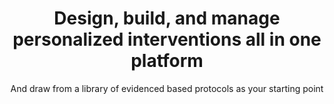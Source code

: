 ---
title: Design, build, and manage personalized interventions all in one platform
image: 
bgcolor: "#242F40"
subtitle: And draw from a library of evidenced based protocols as your starting point

introduction: >
  Patient and provider engagement is the blockbuster drug of the 21st century. Way to Health is designed with the intent to discover and deploy new ways of engaging patients and providers at scale. The platform provides a number of features that can be combined in various ways to design and deploy personalized patient engagement strategies.

patientcommunication:
  featureset: Patient Communication
  header: Communication with patients and / or study participants is key to engaging them in their health. You can choose from a variety of communication techniques or combine them in interesting ways tailored to a patient's behavior.
  featureicon: comments
  featureimage: /img/various/2way.sm.png
  blurbs:
    - icon: commenting-o
      iconcolor: "#49A078"    
      feature: Two way Texting
      text: >
        Texting (SMS) has been shown repeatedly to be a very effective way of communicating with patients since it works irrespective of the kind of phone the patient has. Texts can be sent out based on set schedules and / or rules. These configuration rules can be as simple as responding with a personalized "Great job, John Appleseed" or as complex as evaluating blood pressure values and responding with an provider or nurse alert.
    - icon: list-alt
      iconcolor: "#49A078"
      feature: Integrated Survey Management
      text: >
        In cases where more data needs to be collected where a form or a survey makes more sense - demographics, symptoms etc., the system offers that ability too. You can either integrate with Qualtrics or create your own surveys from scratch using the built-in survey creation and deployment tool. These surveys can be sent out to patients based on specific schedules and simple or complex rules. 

deviceintegration:
  featureset: Device Integration
  header: Healthcare data is overwhelming and complex. We provide direct integrations into a range of devices including Electronic Health Records (EHRs) so your team can focus on innovation, efficiency, and outcomes. We capture remotely collected health data simply and seamlessly into our system, enabling scalable, integrated and personalized initiatives. 
  featureicon: medkit
  featureimage: img/various/promo3.jpg
  blurbs:
    - icon: heartbeat
      iconcolor: "#49A078"
      feature: Vitals and activity Monitoring
      text: >
        The platform integrates directly with a number of biomedical devices to capture vitals directly from the patient / participant. The kinds of vitals captured include blood pressure, medication adherence, sleep tracking, weight, blood glucose and many more continue to be added. Additional devices are added quickly on request.
    - icon: medkit
      iconcolor: "#49A078"
      feature: EHR Integrations
      text: > 
        It is our belief that EHRs should be the system of record for all patient data. Additionally, any provider action needed should also be done via the EHR. With this in mind, the platform provides bi-directional integration currently with Epic (and additional EHRs on request).

rct:
  featureset: Randomized Control Trials
  header: There are plenty of clinical trials management software (CTMS) solutions out there. However, they are either built for pharmaceutical / drug discovery (Velos, Oncore etc.) or are very general purpose (e.g. Redcap). Way To Health is a tool purpose built to design and deploy behavioral change and interventional (bedside to home) research . 
  featureicon: code-fork
  featureimage: img/various/promo3.jpg
  blurbs:
    - icon: flag-checkered
      iconcolor: "#49A078"
      header: NIH and Grant Reputation
      text: >
        Way to Health has demonstrated its value as a research platform in this domain by supporting over 80 trials and $45 million in funding.  The platform, past and current Principal Investigators (PIs) and its uses have credibility among the research and funding communities.
    - icon: random
      iconcolor: "#49A078"
      header: Arms & Randomization
      text: >
        Setup multiple arms for studies, including of course, the control arm. The platform also offers multiple computerized randomization of participants, including the configurable choices for stratified, blocked, weighted, and adaptive randomization strategies. Ongoing management of participants via a "triage" view is also available out-of-the-box. 

be:
  featureset: Behavioral Economics
  header: We believe technology assisted motivation & human behavior change is the key to advancing health outcomes. Behavioral economics is one of the most promising methods to change behavior. Various social and financial incentives are pre-built and available in the platform. 
  featureicon: money
  featureimage: img/various/promo3.jpg
  blurbs:
    - icon: money
      iconcolor: "#49A078"
      header: Financial Incentives
      text: >
        "So you're saying I have a chance?" Lotteries, loss and gain framed incentives and much more can be easily applied to activities - steps, weighings, pretty much any data gathered by the platform from any data source. Apply different strategies to different populations and depending on the type of activity. 
    - icon: trophy
      iconcolor: "#49A078"
      header: Gamification & Social
      text: > 
        Given recent trends, it is safe to assume that games and social media are significant drivers of human behavior. The platform allows patients to earn points, level up, use lifelines and more. Now combine this with peers or support partners and the results can be eye-opening. 

rulesengine:
  title: In the research context, interventions are invariably unique. In the clinical context, interventions need to be targeted and personalized to be effective. The Way To Health platform provides a flexible rules engine with easy configuration driven by data captured from patients via communications or devices.
  blurbs:
    - icon: bell
      iconcolor: "#49A078"
      header: Event based
      text: >
        Think of events as data driven triggers. Based on the trigger specific tasks can be kicked off. An simple example would be to send a congratulatory SMS when the patient hits their medication adherence or activity goal. Researchers have used the engine to create much more complex rules driven by raw and calculated data.
    - icon: calendar
      iconcolor: "#49A078"
      header: Schedule driven
      text: >
        Repetition is the key to success. All interventions tend to require recurrence based on a defined period - hours, days, weeks or months. Research studies or clinical deployments both require this to be further tailored by each arm or participant. The platform has been designed to support these use cases and more. 
    - icon: exclamation
      iconcolor: "#49A078"
      header: Alerts & Incidents
      text: > 
        Pay attention to only exceptions and only when you are alerted about them. The Way To Health platform allows for the creation of incidents whenever certain criteria are met and additionally also allows for the configuration of notifications depending on the user's role - patient, participant, admin, provider, research coordinator...  
---
